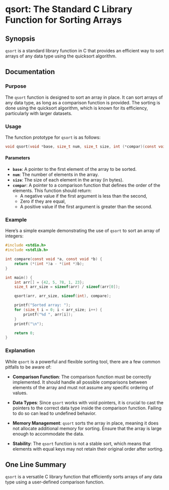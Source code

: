 <!--
Meta Description: # qsort: The Standard C Library Function for Sorting Arrays ## Synopsis `qsort` is a standard library function in C that provides an efficient way to ...
Meta Keywords: function, qsort, array, void, int
-->

# qsort: The Standard C Library Function for Sorting Arrays

## Synopsis
`qsort` is a standard library function in C that provides an efficient way to sort arrays of any data type using the quicksort algorithm.

## Documentation
### Purpose
The `qsort` function is designed to sort an array in place. It can sort arrays of any data type, as long as a comparison function is provided. The sorting is done using the quicksort algorithm, which is known for its efficiency, particularly with larger datasets.

### Usage
The function prototype for `qsort` is as follows:

```c
void qsort(void *base, size_t num, size_t size, int (*compar)(const void *, const void *));
```

#### Parameters
- **`base`**: A pointer to the first element of the array to be sorted.
- **`num`**: The number of elements in the array.
- **`size`**: The size of each element in the array (in bytes).
- **`compar`**: A pointer to a comparison function that defines the order of the elements. This function should return:
  - A negative value if the first argument is less than the second,
  - Zero if they are equal,
  - A positive value if the first argument is greater than the second.

### Example
Here’s a simple example demonstrating the use of `qsort` to sort an array of integers:

```c
#include <stdio.h>
#include <stdlib.h>

int compare(const void *a, const void *b) {
    return (*(int *)a - *(int *)b);
}

int main() {
    int arr[] = {42, 5, 78, 1, 23};
    size_t arr_size = sizeof(arr) / sizeof(arr[0]);

    qsort(arr, arr_size, sizeof(int), compare);

    printf("Sorted array: ");
    for (size_t i = 0; i < arr_size; i++) {
        printf("%d ", arr[i]);
    }
    printf("\n");

    return 0;
}
```

### Explanation
While `qsort` is a powerful and flexible sorting tool, there are a few common pitfalls to be aware of:

- **Comparison Function**: The comparison function must be correctly implemented. It should handle all possible comparisons between elements of the array and must not assume any specific ordering of values.
  
- **Data Types**: Since `qsort` works with void pointers, it is crucial to cast the pointers to the correct data type inside the comparison function. Failing to do so can lead to undefined behavior.

- **Memory Management**: `qsort` sorts the array in place, meaning it does not allocate additional memory for sorting. Ensure that the array is large enough to accommodate the data.

- **Stability**: The `qsort` function is not a stable sort, which means that elements with equal keys may not retain their original order after sorting.

## One Line Summary
`qsort` is a versatile C library function that efficiently sorts arrays of any data type using a user-defined comparison function.